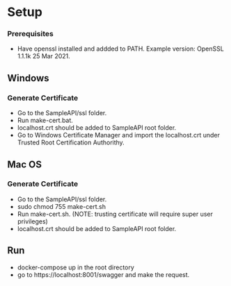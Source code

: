 # Setup

### Prerequisites
- Have openssl installed and addded to PATH. Example version: OpenSSL 1.1.1k  25 Mar 2021.

## Windows

### Generate Certificate
- Go to the SampleAPI/ssl folder.
- Run make-cert.bat.
- localhost.crt should be added to SampleAPI root folder.
- Go to Windows Certificate Manager and import the localhost.crt under Trusted Root Certification Authorithy.

## Mac OS

### Generate Certificate
- Go to the SampleAPI/ssl folder.
- sudo chmod 755 make-cert.sh
- Run make-cert.sh. (NOTE: trusting certificate will require super user privileges)
- localhost.crt should be added to SampleAPI root folder.

## Run
- docker-compose up in the root directory
- go to https://localhost:8001/swagger and make the request.
